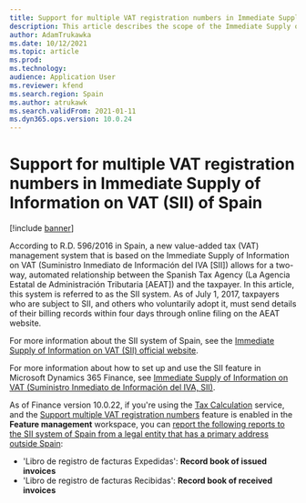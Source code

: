 ```yaml
---
title: Support for multiple VAT registration numbers in Immediate Supply of Information on VAT (SII) of Spain
description: This article describes the scope of the Immediate Supply of Information on VAT (Suministro Inmediato de Información del IVA, SII) feature of Spain to support multiple VAT registration numbers.
author: AdamTrukawka
ms.date: 10/12/2021
ms.topic: article
ms.prod: 
ms.technology: 
audience: Application User
ms.reviewer: kfend
ms.search.region: Spain
ms.author: atrukawk
ms.search.validFrom: 2021-01-11
ms.dyn365.ops.version: 10.0.24
---
```


# Support for multiple VAT registration numbers in Immediate Supply of Information on VAT (SII) of Spain

[!include [banner](../../includes/banner.md)]

According to R.D. 596/2016 in Spain, a new value-added tax (VAT) management system that is based on the Immediate Supply of Information on VAT (Suministro Inmediato de Información del IVA \[SII\]) allows for a two-way, automated relationship between the Spanish Tax Agency (La Agencia Estatal de Administración Tributaria \[AEAT\]) and the taxpayer. In this article, this system is referred to as the SII system. As of July 1, 2017, taxpayers who are subject to SII, and others who voluntarily adopt it, must send details of their billing records within four days through online filing on the AEAT website.

For more information about the SII system of Spain, see the [Immediate Supply of Information on VAT (SII) official website](https://www.agenciatributaria.es/AEAT.internet/en_gb/Inicio/La_Agencia_Tributaria/Campanas/Suministro_Inmediato_de_Informacion_en_el_IVA__SII_/Suministro_Inmediato_de_Informacion_en_el_IVA__SII_.shtml).

For more information about how to set up and use the SII feature in Microsoft Dynamics 365 Finance, see [Immediate Supply of Information on VAT (Suministro Inmediato de Información del IVA, SII)](emea-esp-sii.md).

As of Finance version 10.0.22, if you're using the [Tax Calculation](../global/global-tax-calcuation-service-overview.md) service, and the [Support multiple VAT registration numbers](../global/emea-multiple-vat-registration-numbers.md) feature is enabled in the **Feature management** workspace, you can [report the following reports to the SII system of Spain from a legal entity that has a primary address outside Spain](emea-esp-sii.md#multiple-vat):

- 'Libro de registro de facturas Expedidas': **Record book of issued invoices**
- 'Libro de registro de facturas Recibidas': **Record book of received invoices**
